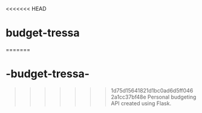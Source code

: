 <<<<<<< HEAD
# budget-tressa
=======
# -budget-tressa-
>>>>>>> 1d75d15641821d1bc0ad6d5ff0462a1cc37bf48e
Personal budgeting API created using Flask.

